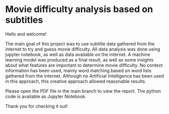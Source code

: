 # Movie difficulty analysis based on subtitles

Hello and welcome!

The main goal of this project was to use subtitle data gathered from the internet to try and guess movie difficulty.
All data analysis was done using jupyter notebook, as well as data available on the internet.
A machine learning model was produced as a final result, as well as some insights about what features are important to determine movie difficulty.
No context information has been used, mainly word matching based on word lists gathered from the internet.
Although no Artificial Intelligence has been used in this approach, this creative approach allowed reasonable results.

Please open the PDF file in the main branch to view the report.
The python code is available as Jupyter Notebook.

Thank you for checking it out!
